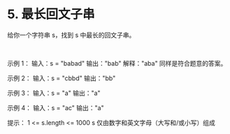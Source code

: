 # 5. 最长回文子串

给你一个字符串 s，找到 s 中最长的回文子串。

 

示例 1：
输入：s = "babad"
输出："bab"
解释："aba" 同样是符合题意的答案。

示例 2：
输入：s = "cbbd"
输出："bb"

示例 3：
输入：s = "a"
输出："a"

示例 4：
输入：s = "ac"
输出："a"
 

提示：
1 <= s.length <= 1000
s 仅由数字和英文字母（大写和/或小写）组成


